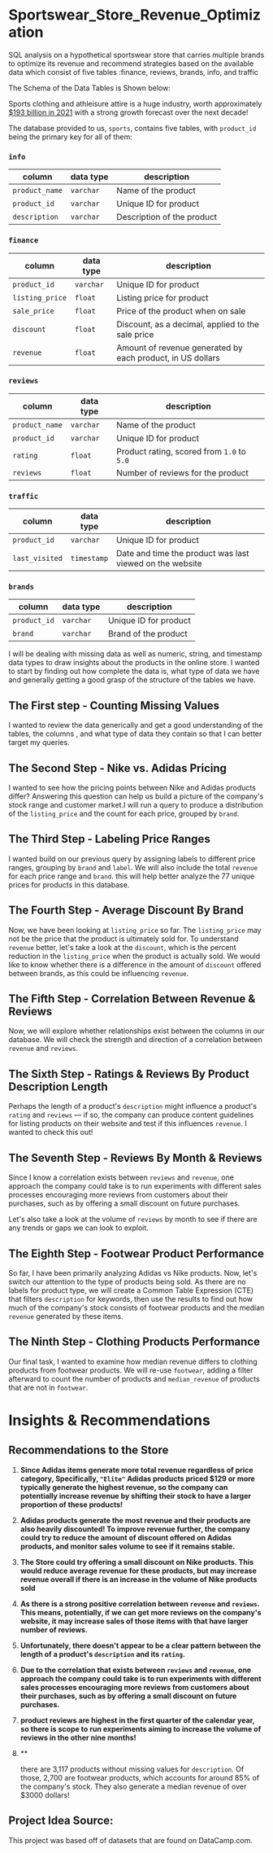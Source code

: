 # Sportswear_Store_Revenue_Optimization

SQL analysis on a hypothetical sportswear store that carries multiple brands to optimize its revenue and recommend strategies based on the available data which consist of five tables :finance, reviews, brands, info, and traffic  

The Schema of the Data Tables is Shown below: 

<p>Sports clothing and athleisure attire is a huge industry, worth approximately <a href="https://www.statista.com/statistics/254489/total-revenue-of-the-global-sports-apparel-market/">$193 billion in 2021</a> with a strong growth forecast over the next decade! </p>

<p>The database provided to us, <code>sports</code>, contains five tables, with <code>product_id</code> being the primary key for all of them: </p>
<h3 id="info"><code>info</code></h3>
<table>
<thead>
<tr>
<th>column</th>
<th>data type</th>
<th>description</th>
</tr>
</thead>
<tbody>
<tr>
<td><code>product_name</code></td>
<td><code>varchar</code></td>
<td>Name of the product</td>
</tr>
<tr>
<td><code>product_id</code></td>
<td><code>varchar</code></td>
<td>Unique ID for product</td>
</tr>
<tr>
<td><code>description</code></td>
<td><code>varchar</code></td>
<td>Description of the product</td>
</tr>
</tbody>
</table>
<h3 id="finance"><code>finance</code></h3>
<table>
<thead>
<tr>
<th>column</th>
<th>data type</th>
<th>description</th>
</tr>
</thead>
<tbody>
<tr>
<td><code>product_id</code></td>
<td><code>varchar</code></td>
<td>Unique ID for product</td>
</tr>
<tr>
<td><code>listing_price</code></td>
<td><code>float</code></td>
<td>Listing price for product</td>
</tr>
<tr>
<td><code>sale_price</code></td>
<td><code>float</code></td>
<td>Price of the product when on sale</td>
</tr>
<tr>
<td><code>discount</code></td>
<td><code>float</code></td>
<td>Discount, as a decimal, applied to the sale price</td>
</tr>
<tr>
<td><code>revenue</code></td>
<td><code>float</code></td>
<td>Amount of revenue generated by each product, in US dollars</td>
</tr>
</tbody>
</table>
<h3 id="reviews"><code>reviews</code></h3>
<table>
<thead>
<tr>
<th>column</th>
<th>data type</th>
<th>description</th>
</tr>
</thead>
<tbody>
<tr>
<td><code>product_name</code></td>
<td><code>varchar</code></td>
<td>Name of the product</td>
</tr>
<tr>
<td><code>product_id</code></td>
<td><code>varchar</code></td>
<td>Unique ID for product</td>
</tr>
<tr>
<td><code>rating</code></td>
<td><code>float</code></td>
<td>Product rating, scored from <code>1.0</code> to <code>5.0</code></td>
</tr>
<tr>
<td><code>reviews</code></td>
<td><code>float</code></td>
<td>Number of reviews for the product</td>
</tr>
</tbody>
</table>
<h3 id="traffic"><code>traffic</code></h3>
<table>
<thead>
<tr>
<th>column</th>
<th>data type</th>
<th>description</th>
</tr>
</thead>
<tbody>
<tr>
<td><code>product_id</code></td>
<td><code>varchar</code></td>
<td>Unique ID for product</td>
</tr>
<tr>
<td><code>last_visited</code></td>
<td><code>timestamp</code></td>
<td>Date and time the product was last viewed on the website</td>
</tr>
</tbody>
</table>
<h3 id="brands"><code>brands</code></h3>
<table>
<thead>
<tr>
<th>column</th>
<th>data type</th>
<th>description</th>
</tr>
</thead>
<tbody>
<tr>
<td><code>product_id</code></td>
<td><code>varchar</code></td>
<td>Unique ID for product</td>
</tr>
<tr>
<td><code>brand</code></td>
<td><code>varchar</code></td>
<td>Brand of the product</td>
</tr>
</tbody>
</table>
<p>I will be dealing with missing data as well as numeric, string, and timestamp data types to draw insights about the products in the online store. I wanted to start by finding out how complete the data is, what type of data we have and generally getting a good grasp of the structure of the tables we have.</p>

## The First step - Counting Missing Values
I wanted to review the data generically and get a good understanding of the tables, the columns , and what type of data they contain so that I can better target my queries. 

## The Second Step - Nike vs. Adidas Pricing
I wanted to see how the pricing points between Nike and Adidas products differ? Answering this question can help us build a picture of the company's stock range and customer market.I will run a query to produce a distribution of the <code>listing_price</code> and the count for each price, grouped by <code>brand</code>. </p>

## The Third Step - Labeling Price Ranges
<p>I wanted build on our previous query by assigning labels to different price ranges, grouping by <code>brand</code> and <code>label</code>. We will also include the total <code>revenue</code> for each price range and <code>brand</code>. this will help better analyze the 77 unique prices for products in this database. </p>

## The Fourth Step - Average Discount By Brand
<p> Now, we have been looking at <code>listing_price</code> so far. The <code>listing_price</code> may not be the price that the product is ultimately sold for. To understand <code>revenue</code> better, let's take a look at the <code>discount</code>, which is the percent reduction in the <code>listing_price</code> when the product is actually sold. We would like to know whether there is a difference in the amount of <code>discount</code> offered between brands, as this could be influencing <code>revenue</code>.</p>

## The Fifth Step - Correlation Between Revenue & Reviews
<p> Now, we will explore whether relationships exist between the columns in our database. We will check the strength and direction of a correlation between <code>revenue</code> and <code>reviews</code>. </p>

## The Sixth Step - Ratings & Reviews By Product Description Length
<p> Perhaps the length of a product's <code>description</code> might influence a product's <code>rating</code> and <code>reviews</code> &mdash; if so, the company can produce content guidelines for listing products on their website and test if this influences <code>revenue</code>. I wanted to check this out!</p>

## The Seventh Step - Reviews By Month & Reviews
<p> Since I know a correlation exists between <code>reviews</code> and <code>revenue</code>, one approach the company could take is to run experiments with different sales processes encouraging more reviews from customers about their purchases, such as by offering a small discount on future purchases. </p>
<p>Let's also take a look at the volume of <code>reviews</code> by month to see if there are any trends or gaps we can look to exploit.</p>

## The Eighth Step - Footwear Product Performance
<p>So far, I have been primarily analyzing Adidas vs Nike products. Now, let's switch our attention to the type of products being sold. As there are no labels for product type, we will create a Common Table Expression (CTE) that filters <code>description</code> for keywords, then use the results to find out how much of the company's stock consists of footwear products and the median <code>revenue</code> generated by these items.</p>

## The Ninth Step - Clothing Products Performance
Our final task, I wanted to examine how median revenue differs to clothing products from footwear products. We will re-use <code>footwear</code>, adding a filter afterward to count the number of products and <code>median_revenue</code> of products that are not in <code>footwear</code>.</p>

# Insights & Recommendations

## Recommendations to the Store
1. **<p> Since Adidas items generate more total revenue regardless of price category, Specifically, <code>"Elite"</code> Adidas products priced \$129 or more typically generate the highest revenue, so the company can potentially increase revenue by shifting their stock to have a larger proportion of these products!</p>**

2. **<p> Adidas products generate the most revenue and their products are also heavily discounted!
 To improve revenue further, the company could try to reduce the amount of discount offered on Adidas products, and monitor sales volume to see if it remains stable. </p>** 
 
3. **The Store could try offering a small discount on Nike products. This would reduce average revenue for these products, but may increase revenue overall if there is an increase in the volume of Nike products sold**

4. **<p> As there is a strong positive correlation between <code>revenue</code> and <code>reviews</code>. This means, potentially, if we can get more reviews on the company's website, it may increase sales of those items with that have larger number of reviews. </p>**

5. **<p> Unfortunately, there doesn't appear to be a clear pattern between the length of a product's <code>description</code> and its <code>rating</code>.</p>**

6. **<p> Due to the correlation that exists between <code>reviews</code> and <code>revenue</code>, one approach the company could take is to run experiments with different sales processes encouraging more reviews from customers about their purchases, such as by offering a small discount on future purchases. </p>**

7. **<p> product reviews are highest in the first quarter of the calendar year, so there is scope to run experiments aiming to increase the volume of reviews in the other nine months!</p>**

8. **<P> there are 3,117 products without missing values for <code>description</code>. Of those, 2,700 are footwear products, which accounts for around 85% of the company's stock. They also generate a median revenue of over $3000 dollars!</p>




## Project Idea Source:
This project was based off of datasets that are found on DataCamp.com. 
